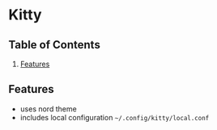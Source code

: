 # Kitty

## Table of Contents

1. [Features](#Features)

## Features

- uses nord theme
- includes local configuration `~/.config/kitty/local.conf`
